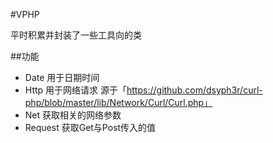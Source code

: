 #VPHP

平时积累并封装了一些工具向的类

##功能

  * Date 用于日期时间
  * Http 用于网络请求
  源于「https://github.com/dsyph3r/curl-php/blob/master/lib/Network/Curl/Curl.php」
  * Net  获取相关的网络参数
  * Request 获取Get与Post传入的值

